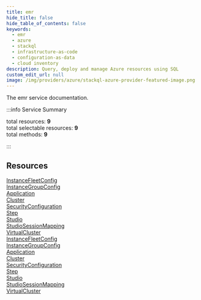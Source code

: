 ```yaml
---
title: emr
hide_title: false
hide_table_of_contents: false
keywords:
  - emr
  - azure
  - stackql
  - infrastructure-as-code
  - configuration-as-data
  - cloud inventory
description: Query, deploy and manage Azure resources using SQL
custom_edit_url: null
image: /img/providers/azure/stackql-azure-provider-featured-image.png
---
```


The emr service documentation.

:::info Service Summary

<div class="row">
<div class="providerDocColumn">
<span>total resources:&nbsp;<b>9</b></span><br />
<span>total selectable resources:&nbsp;<b>9</b></span><br />
<span>total methods:&nbsp;<b>9</b></span><br />
</div>
</div>

:::

## Resources
<div class="row">
<div class="providerDocColumn">
<a href="/providers/azure/emr/InstanceFleetConfig/">InstanceFleetConfig</a><br />
<a href="/providers/azure/emr/InstanceGroupConfig/">InstanceGroupConfig</a><br />
<a href="/providers/azure/emr/Application/">Application</a><br />
<a href="/providers/azure/emr/Cluster/">Cluster</a><br />
<a href="/providers/azure/emr/SecurityConfiguration/">SecurityConfiguration</a><br />
<a href="/providers/azure/emr/Step/">Step</a><br />
<a href="/providers/azure/emr/Studio/">Studio</a><br />
<a href="/providers/azure/emr/StudioSessionMapping/">StudioSessionMapping</a><br />
<a href="/providers/azure/emr/VirtualCluster/">VirtualCluster</a>
</div>
<div class="providerDocColumn">
<a href="/providers/azure/emr/InstanceFleetConfig/">InstanceFleetConfig</a><br />
<a href="/providers/azure/emr/InstanceGroupConfig/">InstanceGroupConfig</a><br />
<a href="/providers/azure/emr/Application/">Application</a><br />
<a href="/providers/azure/emr/Cluster/">Cluster</a><br />
<a href="/providers/azure/emr/SecurityConfiguration/">SecurityConfiguration</a><br />
<a href="/providers/azure/emr/Step/">Step</a><br />
<a href="/providers/azure/emr/Studio/">Studio</a><br />
<a href="/providers/azure/emr/StudioSessionMapping/">StudioSessionMapping</a><br />
<a href="/providers/azure/emr/VirtualCluster/">VirtualCluster</a>
</div>
</div>